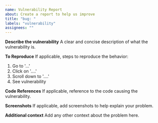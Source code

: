 ```yaml
---
name: Vulnerability Report
about: Create a report to help us improve
title: "bug: "
labels: "vulnerability"
assignees: ""
---
```


**Describe the vulnerability**
A clear and concise description of what the vulnerability is.

**To Reproduce**
If applicable, steps to reproduce the behavior:

1. Go to '...'
2. Click on '....'
3. Scroll down to '....'
4. See vulnerability

**Code References**
If applicable, reference to the code causing the vulnerability.

**Screenshots**
If applicable, add screenshots to help explain your problem.

**Additional context**
Add any other context about the problem here.

